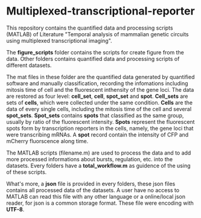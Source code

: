 # Multiplexed-transcriptional-reporter
This repository contains the quantified data and processing scripts (MATLAB) of Literature "Temporal analysis of mammalian genetic circuits using multiplexed transcriptional imaging".

The **figure_scripts** folder contains the scripts for create figure from the data. Other folders contains quantified data and processing scripts of different datasets. 

The mat files in these folder are the quantified data generated by quantified software and manually classification, recording the infomations including mitosis time of cell and the fluorescent inthensity of the gene loci. The data are restored as four level: **cell_set**, **cell**, **spot_set** and **spot**. **Cell_sets** are sets of **cells**, which were collected under the same condition. **Cells** are the data of every single cells, including the mitosis time of the cell and several **spot_sets**. **Spot_sets** contains **spots** that classified as the same group, usually by ratio of the fluorescent intensity. **Spots** represent the fluorescent spots form by transcription reporters in the cells, namely, the gene loci that were transcribing mRNAs. A **spot** record contain the intensity of CFP and mCherry fluorscence along time.

The MATLAB scripts (filename.m) are used to process the data and to add more processed informations about bursts, regulation, etc. into the datasets. Every folders have a **total_workflow.m** as guidence of the using of these scripts.

What's more, a **json** file is provided in every folders, these json files contains all processed data of the datasets. A user have no access to MATLAB can read this file with any other language or a online/local json reader, for json is a common storage format. These file were encoding with **UTF-8**.  

